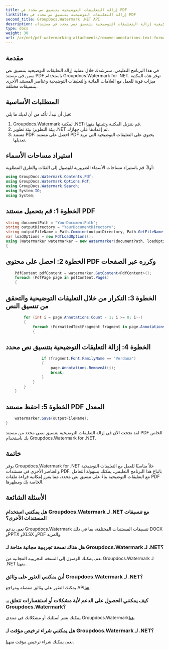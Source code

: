 ```yaml
---
title: إزالة التعليقات التوضيحية بتنسيق نص محدد في PDF
linktitle: إزالة التعليقات التوضيحية بتنسيق نص محدد في PDF
second_title: GroupDocs.Watermark .NET API
description: تعرف على كيفية إزالة التعليقات التوضيحية بتنسيق نصي محدد في مستندات PDF باستخدام Groupdocs لـ .NET.
type: docs
weight: 30
url: /ar/net/pdf-watermarking-attachments/remove-annotations-text-formatting-pdf/
---
```

## مقدمة
في هذا البرنامج التعليمي، سنرشدك خلال عملية إزالة التعليقات التوضيحية بتنسيق نص معين في مستند PDF باستخدام Groupdocs.Watermark for .NET. توفر هذه المكتبة ميزات قوية للعمل مع العلامات المائية والتعليقات التوضيحية وعناصر المستند الأخرى بتنسيقات مختلفة.
## المتطلبات الأساسية
قبل أن نبدأ، تأكد من أن لديك ما يلي:
1.  Groupdocs.Watermark لمكتبة .NET: قم بتنزيل المكتبة وتثبيتها من[هنا](https://releases.groupdocs.com/Watermark/net/).
2. بيئة التطوير: بيئة تطوير .NET تم إعدادها على جهازك.
3. مستند PDF: احصل على مستند PDF يحتوي على التعليقات التوضيحية التي تريد تعديلها.

## استيراد مساحات الأسماء
أولاً، قم باستيراد مساحات الأسماء الضرورية للوصول إلى الفئات والطرق المطلوبة:
```csharp
using GroupDocs.Watermark.Contents.Pdf;
using GroupDocs.Watermark.Options.Pdf;
using GroupDocs.Watermark.Search;
using System.IO;
using System;
```
## الخطوة 1: قم بتحميل مستند PDF
```csharp
string documentPath = "YourDocumentPath";
string outputDirectory = "YourDocumentDirectory";
string outputFileName = Path.Combine(outputDirectory, Path.GetFileName(documentPath));
var loadOptions = new PdfLoadOptions();
using (Watermarker watermarker = new Watermarker(documentPath, loadOptions))
{
```
## الخطوة 2: احصل على محتوى PDF وكرره عبر الصفحات
```csharp
    PdfContent pdfContent = watermarker.GetContent<PdfContent>();
    foreach (PdfPage page in pdfContent.Pages)
    {
```
## الخطوة 3: التكرار من خلال التعليقات التوضيحية والتحقق من تنسيق النص
```csharp
        for (int i = page.Annotations.Count - 1; i >= 0; i--)
        {
            foreach (FormattedTextFragment fragment in page.Annotations[i].FormattedTextFragments)
            {
```
## الخطوة 4: إزالة التعليقات التوضيحية بتنسيق نص محدد
```csharp
                if (fragment.Font.FamilyName == "Verdana")
                {
                    page.Annotations.RemoveAt(i);
                    break;
                }
            }
        }
    }
```
## الخطوة 5: احفظ مستند PDF المعدل
```csharp
    watermarker.Save(outputFileName);
}
```
لقد نجحت الآن في إزالة التعليقات التوضيحية بتنسيق نصي محدد من مستند PDF الخاص بك باستخدام Groupdocs.Watermark for .NET.

## خاتمة
يوفر Groupdocs.Watermark for .NET حلاً مناسبًا للعمل مع التعليقات التوضيحية والعناصر الأخرى في مستندات PDF. باتباع هذا البرنامج التعليمي، يمكنك بسهولة التعامل مع التعليقات التوضيحية بناءً على تنسيق نص محدد، مما يعزز إمكانية قراءة ملفات PDF الخاصة بك ومظهرها.
## الأسئلة الشائعة
### هل يمكنني استخدام Groupdocs.Watermark لـ .NET مع تنسيقات المستندات الأخرى؟
نعم، يدعم Groupdocs.Watermark تنسيقات المستندات المختلفة، بما في ذلك DOCX وPPTX وXLSX وPDF والمزيد.
### هل هناك نسخة تجريبية مجانية متاحة لـ Groupdocs.Watermark لـ .NET؟
 نعم، يمكنك الوصول إلى النسخة التجريبية المجانية من Groupdocs.Watermark لـ .NET من[هنا](https://releases.groupdocs.com/).
### أين يمكنني العثور على وثائق Groupdocs.Watermark لـ .NET؟
 يمكنك العثور على وثائق مفصلة ومراجع API[هنا](https://reference.groupdocs.com/Watermark/net/).
### كيف يمكنني الحصول على الدعم لأية مشكلات أو استفسارات تتعلق بـ Groupdocs.Watermark؟
 يمكنك نشر أسئلتك أو مشكلاتك في منتدى Groupdocs.Watermark[هنا](https://forum.groupdocs.com/c/watermark/19).
### هل يمكنني شراء ترخيص مؤقت لـ Groupdocs.Watermark لـ .NET؟
 نعم، يمكنك شراء ترخيص مؤقت من[هنا](https://purchase.groupdocs.com/temporary-license/).